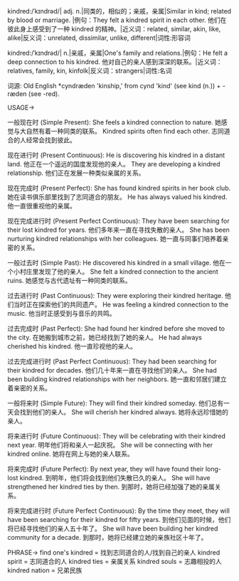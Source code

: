 kindred:/ˈkɪndrəd/| adj. n.|同类的，相似的；亲戚，亲属|Similar in kind; related by blood or marriage. |例句：They felt a kindred spirit in each other. 他们在彼此身上感受到了一种 kindred 的精神。|近义词：related, similar, akin, like, alike|反义词：unrelated, dissimilar, unlike, different|词性:形容词

kindred:/ˈkɪndrəd/| n.|亲戚，亲属|One's family and relations.|例句：He felt a deep connection to his kindred. 他对自己的亲人感到深深的联系。|近义词：relatives, family, kin, kinfolk|反义词：strangers|词性:名词

词源: Old English *cyndræden 'kinship,' from cynd 'kind' (see kind (n.)) + -ræden (see -red).

USAGE->

一般现在时 (Simple Present):
She feels a kindred connection to nature.  她感觉与大自然有着一种同类的联系。
Kindred spirits often find each other.  志同道合的人经常会找到彼此。


现在进行时 (Present Continuous):
He is discovering his kindred in a distant land. 他正在一个遥远的国度发现他的亲人。
They are developing a kindred relationship. 他们正在发展一种类似亲属的关系。


现在完成时 (Present Perfect):
She has found kindred spirits in her book club.  她在读书俱乐部里找到了志同道合的朋友。
He has always valued his kindred. 他一直很重视他的亲属。


现在完成进行时 (Present Perfect Continuous):
They have been searching for their lost kindred for years. 他们多年来一直在寻找失散的亲人。
She has been nurturing kindred relationships with her colleagues. 她一直与同事们培养着亲密的关系。


一般过去时 (Simple Past):
He discovered his kindred in a small village. 他在一个小村庄里发现了他的亲人。
She felt a kindred connection to the ancient ruins.  她感觉与古代遗址有一种同类的联系。


过去进行时 (Past Continuous):
They were exploring their kindred heritage. 他们当时正在探索他们的共同遗产。
He was feeling a kindred connection to the music. 他当时正感受到与音乐的共鸣。


过去完成时 (Past Perfect):
She had found her kindred before she moved to the city.  在她搬到城市之前，她已经找到了她的亲人。
He had always cherished his kindred. 他一直珍视他的亲人。


过去完成进行时 (Past Perfect Continuous):
They had been searching for their kindred for decades.  他们几十年来一直在寻找他们的亲人。
She had been building kindred relationships with her neighbors. 她一直和邻居们建立着亲密的关系。


一般将来时 (Simple Future):
They will find their kindred someday.  他们总有一天会找到他们的亲人。
She will cherish her kindred always. 她将永远珍惜她的亲人。


将来进行时 (Future Continuous):
They will be celebrating with their kindred next year. 明年他们将和亲人一起庆祝。
She will be connecting with her kindred online. 她将在网上与她的亲人联系。


将来完成时 (Future Perfect):
By next year, they will have found their long-lost kindred. 到明年，他们将会找到他们失散已久的亲人。
She will have strengthened her kindred ties by then. 到那时，她将已经加强了她的亲属关系。


将来完成进行时 (Future Perfect Continuous):
By the time they meet, they will have been searching for their kindred for fifty years. 到他们见面的时候，他们将已经寻找他们的亲人五十年了。
She will have been building her kindred community for a decade. 到那时，她将已经建立她的亲族社区十年了。


PHRASE->
find one's kindred = 找到志同道合的人/找到自己的亲人
kindred spirit = 志同道合的人
kindred ties = 亲属关系
kindred souls =  志趣相投的人
kindred nation =  兄弟民族



